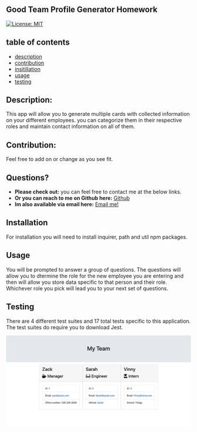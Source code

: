 ## Good Team Profile Generator Homework

    
[![License: MIT](https://img.shields.io/badge/License-MIT-yellow.svg)](https://opensource.org/licenses/MIT)
    
## table of contents 

* [description](#Description)
* [contribution](#Contribution)  
* [insitillation](#Instillation)
* [usage](#Usage)
* [testing](#Testing)
  

## Description: 

This app will allow you to generate multiple cards with collected information on your different employees. you can categorize them in their respective roles and maintain contact information on all of them.  
    
    
## Contribution:

Feel free to add on or change as you see fit.  
    
## Questions?

* **Please check out:** you can feel free to contact me at the below links. 
* **Or you can reach to me on Github here:** [Github](https://github.com/zackdeacon)
* **Im also available via email here:** [Email me!](zackdeacon347@gmail.com) 
    
    
## Installation 

    
  For installation you will need to install inquirer, path and util npm packages.  
    
## Usage 

    
  You will be prompted to answer a group of questions. The questions will allow you to dtermine the role for the new employee you are entering and then will allow you store data specific to that person and their role. Whichever role you pick will lead you to your next set of questions. 
    
## Testing 

    
  There are 4 different test suites and 17 total tests specific to this application. The test suites do require you to download Jest. 
  
  ![](Assets/screenshot.jpeg)
